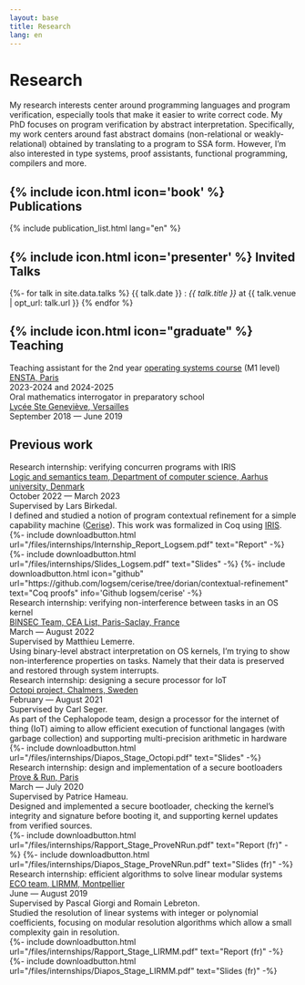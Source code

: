 ```yaml
---
layout: base
title: Research
lang: en
---
```


# Research

My research interests center around programming languages and program verification,
especially tools that make it easier to write correct code. My PhD focuses on program
verification by abstract interpretation. Specifically, my work centers around fast abstract domains
(non-relational or weakly-relational) obtained by translating to a program to
SSA form. However, I’m also interested in type systems, proof assistants, functional
programming, compilers and more.

## {% include icon.html icon='book' %} Publications

{% include publication_list.html lang="en" %}

## {% include icon.html icon='presenter' %} Invited Talks

{%- for talk in site.data.talks %}
{{ talk.date }}
: *{{ talk.title }}* at {{ talk.venue | opt_url: talk.url }}
{% endfor %}

## {% include icon.html icon="graduate" %} Teaching

<div class="timeline content">
	<div class="container"><div class="box">
		<div class="title">Teaching assistant for the 2nd year <a href="{{ 'files/teaching/os-ensta' | relative_url }}">operating systems course</a> (M1 level)</div>
		<div class="place"><a class="link" href="https://www.ensta-paris.fr/" hreflang="fr">ENSTA, Paris</a></div>
		<div class="date">2023-2024 and 2024-2025</div>
	</div></div>
	<div class="container"><div class="box">
		<div class="title">Oral mathematics interrogator in preparatory school</div>
		<div class="place"><a class="link" href="https://www.bginette.com/" hreflang="fr">Lycée Ste Geneviève, Versailles</a></div>
		<div class="date">September 2018 &mdash; June 2019</div>
	</div></div>
</div>

## Previous work

<div class="timeline content">
	<div class="container"><div class="box">
		<div class="title">Research internship: verifying concurren programs with IRIS</div>
		<div class="place">
			<a class="link" href="https://cs.au.dk/research/logic-and-semantics" hreflang="en">Logic and semantics team, Department of computer science, Aarhus university, Denmark</a>
		</div>
		<div class="date">October 2022 &mdash; March 2023</div>
		<div class="desc">Supervised by Lars Birkedal.<br>
			I defined and studied a notion of program contextual refinement for a simple
			capability machine (<a class="link external" href="https://cs.au.dk/~birke/papers/cerise.pdf" hreflang="en">Cerise</a>).
			This work was formalized in Coq using <a class="link external" href="https://iris-project.org/">IRIS</a>.
			<div class="llinks">
				{%- include downloadbutton.html url="/files/internships/Internship_Report_Logsem.pdf" text="Report" -%}
				{%- include downloadbutton.html url="/files/internships/Slides_Logsem.pdf" text="Slides" -%}
				{%- include downloadbutton.html icon="github"
					url="https://github.com/logsem/cerise/tree/dorian/contextual-refinement"
					text="Coq proofs"
					info='Github logsem/cerise'
				-%}
			</div>
		</div></div>
	</div>
	<div class="container"><div class="box">
		<div class="title">Research internship: verifying non-interference between tasks in an OS kernel</div>
		<div class="place">
			<a class="link" href="https://binsec.github.io/" hreflang="en">BINSEC Team, CEA List, Paris-Saclay, France</a>
		</div>
		<div class="date">March &mdash; August 2022</div>
		<div class="desc">Supervised by Matthieu Lemerre.<br>
			Using binary-level abstract interpretation on OS kernels, I’m trying to show non-interference
			properties on tasks. Namely that their data is preserved and restored through system interrupts.
		</div></div>
	</div>
	<div class="container"><div class="box">
		<div class="title">Research internship: designing a secure processor for IoT</div>
		<div class="place">
			<a class="link" href="https://octopi.chalmers.se/" hreflang="en">Octopi project, Chalmers, Sweden</a>
		</div>
		<div class="date">February &mdash; August 2021</div>
		<div class="desc">Supervised by Carl Seger.<br>
			As part of the Cephalopode team, design a processor for the internet of thing (IoT) aiming to allow
			efficient execution of functional langages (with garbage collection) and supporting multi-precision arithmetic
			in hardware
			<div class="llinks">
        {%- include downloadbutton.html url="/files/internships/Diapos_Stage_Octopi.pdf" text="Slides" -%}
			</div>
		</div></div>
	</div>
	<div class="container"><div class="box">
		<div class="title">Research internship: design and implementation of a secure bootloaders</div>
		<div class="place">
			<a class="link" href="https://www.provenrun.com/" hreflang="en">Prove &amp; Run, Paris</a>
		</div>
		<div class="date">March &mdash; July 2020</div>
		<div class="desc">Supervised by Patrice Hameau.<br>
			Designed and implemented a secure bootloader, checking the kernel’s integrity and signature
			before booting it, and supporting kernel updates from verified sources.
			<div class="llinks">
        {%- include downloadbutton.html url="/files/internships/Rapport_Stage_ProveNRun.pdf" text="Report (fr)" -%}
				{%- include downloadbutton.html url="/files/internships/Diapos_Stage_ProveNRun.pdf" text="Slides (fr)" -%}
			</div>
		</div></div>
	</div>
	<div class="container"><div class="box">
		<div class="title">Research internship: efficient algorithms to solve linear modular systems</div>
		<div class="place">
			<a class="link" href="https://www.lirmm.fr/lirmm_eng/research/teams/eco" hreflang="en">ECO team, LIRMM, Montpellier</a>
		</div>
		<div class="date">June &mdash; August 2019</div>
		<div class="desc">Supervised by Pascal Giorgi and Romain Lebreton.<br>
			Studied the resolution of linear systems with integer or polynomial coefficients,
			focusing on modular resolution algorithms which allow a small complexity gain in resolution.
			<div class="llinks">
        {%- include downloadbutton.html url="/files/internships/Rapport_Stage_LIRMM.pdf" text="Report (fr)" -%}
				{%- include downloadbutton.html url="/files/internships/Diapos_Stage_LIRMM.pdf" text="Slides (fr)" -%}
			</div>
		</div>
	</div></div>
</div>

